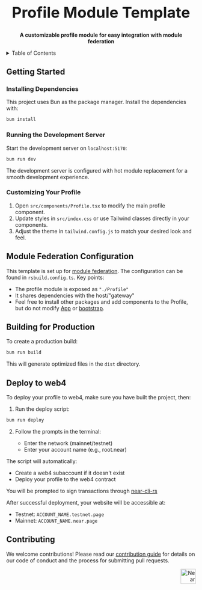 <!-- markdownlint-disable MD014 -->
<!-- markdownlint-disable MD033 -->
<!-- markdownlint-disable MD041 -->
<!-- markdownlint-disable MD029 -->

<div align="center">

  <h1 style="font-size: 2.5rem; font-weight: bold;">Profile Module Template</h1>

  <p>
    <strong>A customizable profile module for easy integration with module federation</strong>
  </p>

</div>

<details>
  <summary>Table of Contents</summary>

- [Getting Started](#getting-started)
  - [Installing Dependencies](#installing-dependencies)
  - [Running the Development Server](#running-the-development-server)
  - [Customizing Your Profile](#customizing-your-profile)
- [Module Federation Configuration](#module-federation-configuration)
- [Theming and Styling](#theming-and-styling)
- [Building for Production](#building-for-production)
- [Deploy to Web4](#deploy-to-web4)
- [Contributing](#contributing)

</details>

## Getting Started

### Installing Dependencies

This project uses Bun as the package manager. Install the dependencies with:

```bash
bun install
```

### Running the Development Server

Start the development server on `localhost:5170`:

```bash
bun run dev
```

The development server is configured with hot module replacement for a smooth development experience.

### Customizing Your Profile

1. Open `src/components/Profile.tsx` to modify the main profile component.
2. Update styles in `src/index.css` or use Tailwind classes directly in your components.
3. Adjust the theme in `tailwind.config.js` to match your desired look and feel.

## Module Federation Configuration

This template is set up for [module federation](https://module-federation.io/). The configuration can be found in `rsbuild.config.ts`. Key points:

- The profile module is exposed as `"./Profile"`
- It shares dependencies with the host/"gateway"
- Feel free to install other packages and add components to the Profile, but do not modify [App](./src/App.tsx) or [bootstrap](./src/bootstrap.tsx).

## Building for Production

To create a production build:

```bash
bun run build
```

This will generate optimized files in the `dist` directory.

## Deploy to web4

To deploy your profile to web4, make sure you have built the project, then:

1. Run the deploy script:

```bash
bun run deploy
```

2. Follow the prompts in the terminal:

   - Enter the network (mainnet/testnet)
   - Enter your account name (e.g., root.near)

The script will automatically:

- Create a web4 subaccount if it doesn't exist
- Deploy your profile to the web4 contract

You will be prompted to sign transactions through [near-cli-rs](https://github.com/near/near-cli-rs)

After successful deployment, your website will be accessible at:

- Testnet: `ACCOUNT_NAME.testnet.page`
- Mainnet: `ACCOUNT_NAME.near.page`

## Contributing

We welcome contributions! Please read our [contribution guide](./CONTRIBUTING.md) for details on our code of conduct and the process for submitting pull requests.

<div align="right">
<a href="https://nearbuilders.org" target="_blank">
<img
  src="https://builders.mypinata.cloud/ipfs/QmWt1Nm47rypXFEamgeuadkvZendaUvAkcgJ3vtYf1rBFj"
  alt="Near Builders"
  height="40"
/>
</a>
</div>
